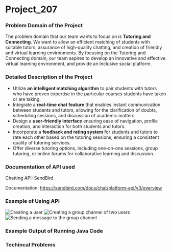 # Project_207

### Problem Domain of the Project
The problem domain that our team wants to focus on is **Tutoring and Connecting**. We want to allow an efficient matching of students with suitable tutors, assurance of high-quality chatting, and creation of friendly and virtual learning environments. By focusing on the Tutoring and Connecting domain, our team aspires to develop an innovative and effective virtual learning environment, and provide an inclusive social platform.

### Detailed Description of the Project
- Utilize **an intelligent matching algorithm** to pair students with tutors who have proven expertise in the particular courses students have taken or are taking.
- Integrate a **real-time chat feature** that enables instant communication between students and tutors, allowing for the clarification of doubts, scheduling sessions, and discussion of academic matters.
- Design a **user-friendly interface** ensuring ease of navigation, profile creation, and interaction for both students and tutors.
- Incorporate a **feedback and rating system** for students and tutors to rate each other based on the tutoring sessions, ensuring a consistent quality of tutoring services.
- Offer diverse tutoring options, including one-on-one sessions, group tutoring, or online forums for collaborative learning and discussion.

### Documentation of API used
Chatting API: SendBird

Documentation: https://sendbird.com/docs/chat/platform-api/v3/overview

### Example of Using API
![Creating a user](photos/screenshot_create_user.png)
![Creating a group channel of two users](photos/screenshot_group_channel.png)
![Sending a message to the group channel](photos/screenshot_send_message.png)

### Example Output of Running Java Code

### Techincal Problems


